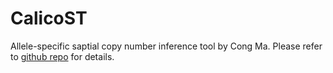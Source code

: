 # CalicoST
Allele-specific saptial copy number inference tool by Cong Ma. Please refer to [github repo](https://github.com/raphael-group/CalicoST) for details.
